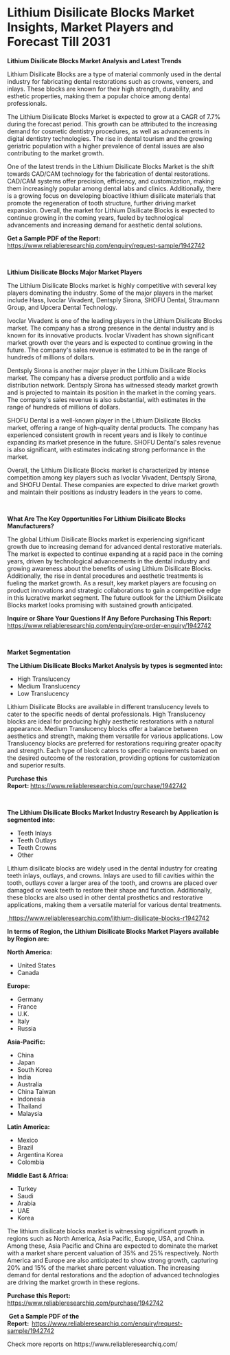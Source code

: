 <p><h1>Lithium Disilicate Blocks Market Insights, Market Players and Forecast Till 2031</h1></p><p><strong>Lithium Disilicate Blocks Market Analysis and Latest Trends</strong></p>
<p><p>Lithium Disilicate Blocks are a type of material commonly used in the dental industry for fabricating dental restorations such as crowns, veneers, and inlays. These blocks are known for their high strength, durability, and esthetic properties, making them a popular choice among dental professionals.</p><p>The Lithium Disilicate Blocks Market is expected to grow at a CAGR of 7.7% during the forecast period. This growth can be attributed to the increasing demand for cosmetic dentistry procedures, as well as advancements in digital dentistry technologies. The rise in dental tourism and the growing geriatric population with a higher prevalence of dental issues are also contributing to the market growth.</p><p>One of the latest trends in the Lithium Disilicate Blocks Market is the shift towards CAD/CAM technology for the fabrication of dental restorations. CAD/CAM systems offer precision, efficiency, and customization, making them increasingly popular among dental labs and clinics. Additionally, there is a growing focus on developing bioactive lithium disilicate materials that promote the regeneration of tooth structure, further driving market expansion. Overall, the market for Lithium Disilicate Blocks is expected to continue growing in the coming years, fueled by technological advancements and increasing demand for aesthetic dental solutions.</p></p>
<p><strong>Get a Sample PDF of the Report:&nbsp;</strong> <a href="https://www.reliableresearchiq.com/enquiry/request-sample/1942742">https://www.reliableresearchiq.com/enquiry/request-sample/1942742</a></p>
<p>&nbsp;</p>
<p><strong>Lithium Disilicate Blocks Major Market Players</strong></p>
<p><p>The Lithium Disilicate Blocks market is highly competitive with several key players dominating the industry. Some of the major players in the market include Hass, Ivoclar Vivadent, Dentsply Sirona, SHOFU Dental, Straumann Group, and Upcera Dental Technology.</p><p>Ivoclar Vivadent is one of the leading players in the Lithium Disilicate Blocks market. The company has a strong presence in the dental industry and is known for its innovative products. Ivoclar Vivadent has shown significant market growth over the years and is expected to continue growing in the future. The company's sales revenue is estimated to be in the range of hundreds of millions of dollars.</p><p>Dentsply Sirona is another major player in the Lithium Disilicate Blocks market. The company has a diverse product portfolio and a wide distribution network. Dentsply Sirona has witnessed steady market growth and is projected to maintain its position in the market in the coming years. The company's sales revenue is also substantial, with estimates in the range of hundreds of millions of dollars.</p><p>SHOFU Dental is a well-known player in the Lithium Disilicate Blocks market, offering a range of high-quality dental products. The company has experienced consistent growth in recent years and is likely to continue expanding its market presence in the future. SHOFU Dental's sales revenue is also significant, with estimates indicating strong performance in the market.</p><p>Overall, the Lithium Disilicate Blocks market is characterized by intense competition among key players such as Ivoclar Vivadent, Dentsply Sirona, and SHOFU Dental. These companies are expected to drive market growth and maintain their positions as industry leaders in the years to come.</p></p>
<p>&nbsp;</p>
<p><strong>What Are The Key Opportunities For Lithium Disilicate Blocks Manufacturers?</strong></p>
<p><p>The global Lithium Disilicate Blocks market is experiencing significant growth due to increasing demand for advanced dental restorative materials. The market is expected to continue expanding at a rapid pace in the coming years, driven by technological advancements in the dental industry and growing awareness about the benefits of using Lithium Disilicate Blocks. Additionally, the rise in dental procedures and aesthetic treatments is fueling the market growth. As a result, key market players are focusing on product innovations and strategic collaborations to gain a competitive edge in this lucrative market segment. The future outlook for the Lithium Disilicate Blocks market looks promising with sustained growth anticipated.</p></p>
<p><strong>Inquire or Share Your Questions If Any Before Purchasing This Report:</strong> <a href="https://www.reliableresearchiq.com/enquiry/pre-order-enquiry/1942742">https://www.reliableresearchiq.com/enquiry/pre-order-enquiry/1942742</a></p>
<p>&nbsp;</p>
<p><strong>Market Segmentation</strong></p>
<p><strong>The Lithium Disilicate Blocks Market Analysis by types is segmented into:</strong></p>
<p><ul><li>High Translucency</li><li>Medium Translucency</li><li>Low Translucency</li></ul></p>
<p><p>Lithium Disilicate Blocks are available in different translucency levels to cater to the specific needs of dental professionals. High Translucency blocks are ideal for producing highly aesthetic restorations with a natural appearance. Medium Translucency blocks offer a balance between aesthetics and strength, making them versatile for various applications. Low Translucency blocks are preferred for restorations requiring greater opacity and strength. Each type of block caters to specific requirements based on the desired outcome of the restoration, providing options for customization and superior results.</p></p>
<p><strong>Purchase this Report:&nbsp;</strong><a href="https://www.reliableresearchiq.com/purchase/1942742">https://www.reliableresearchiq.com/purchase/1942742</a></p>
<p>&nbsp;</p>
<p><strong>The Lithium Disilicate Blocks Market Industry Research by Application is segmented into:</strong></p>
<p><ul><li>Teeth Inlays</li><li>Teeth Outlays</li><li>Teeth Crowns</li><li>Other</li></ul></p>
<p><p>Lithium disilicate blocks are widely used in the dental industry for creating teeth inlays, outlays, and crowns. Inlays are used to fill cavities within the tooth, outlays cover a larger area of the tooth, and crowns are placed over damaged or weak teeth to restore their shape and function. Additionally, these blocks are also used in other dental prosthetics and restorative applications, making them a versatile material for various dental treatments.</p></p>
<p><a href="https://www.reliableresearchiq.com/lithium-disilicate-blocks-r1942742">&nbsp;https://www.reliableresearchiq.com/lithium-disilicate-blocks-r1942742</a></p>
<p><strong>In terms of Region, the Lithium Disilicate Blocks Market Players available by Region are:</strong></p>
<p>
    <p> <strong> North America: </strong>
        <ul>
            <li>United States</li>
            <li>Canada</li>
        </ul>
        </p> 
    <p> <strong> Europe: </strong>
        <ul>
            <li>Germany</li>
            <li>France</li>
            <li>U.K.</li>
            <li>Italy</li>
            <li>Russia</li>
        </ul>
        </p> 
    <p> <strong> Asia-Pacific: </strong>
        <ul>
            <li>China</li>
            <li>Japan</li>
            <li>South Korea</li>
            <li>India</li>
            <li>Australia</li>
            <li>China Taiwan</li>
            <li>Indonesia</li>
            <li>Thailand</li>
            <li>Malaysia</li>
        </ul>
        </p> 
    <p> <strong> Latin America: </strong>
        <ul>
            <li>Mexico</li>
            <li>Brazil</li>
            <li>Argentina Korea</li>
            <li>Colombia</li>
        </ul>
        </p> 
    <p> <strong> Middle East & Africa: </strong>
        <ul>
            <li>Turkey</li>
            <li>Saudi</li>
            <li>Arabia</li>
            <li>UAE</li>
            <li>Korea</li>
        </ul>
    </p>
    </p>
<p><p>The lithium disilicate blocks market is witnessing significant growth in regions such as North America, Asia Pacific, Europe, USA, and China. Among these, Asia Pacific and China are expected to dominate the market with a market share percent valuation of 35% and 25% respectively. North America and Europe are also anticipated to show strong growth, capturing 20% and 15% of the market share percent valuation. The increasing demand for dental restorations and the adoption of advanced technologies are driving the market growth in these regions.</p></p>
<p><strong>Purchase this Report: </strong><a href="https://www.reliableresearchiq.com/purchase/1942742">https://www.reliableresearchiq.com/purchase/1942742</a></p>
<p>&nbsp;<strong>Get a Sample PDF of the Report:&nbsp;&nbsp;</strong><a href="https://www.reliableresearchiq.com/enquiry/request-sample/1942742">https://www.reliableresearchiq.com/enquiry/request-sample/1942742</a></p>
<p><strong></strong></p>
<p>Check more reports on https://www.reliableresearchiq.com/</p>